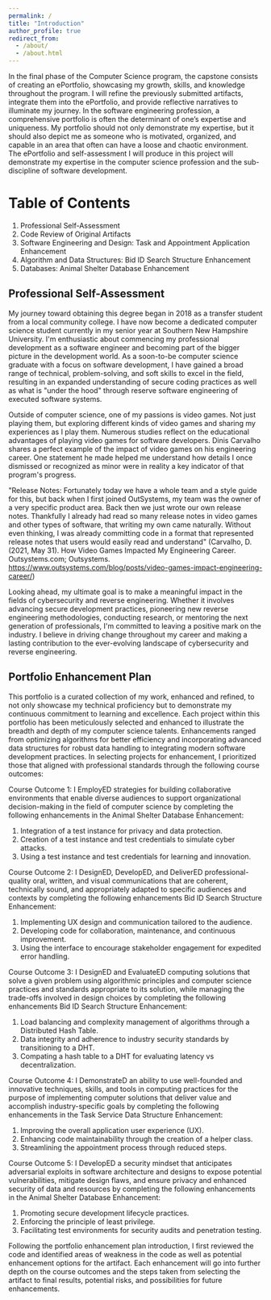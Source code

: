 ```yaml
---
permalink: /
title: "Introduction"
author_profile: true
redirect_from: 
  - /about/
  - /about.html
---
```


In the final phase of the Computer Science program, the capstone consists of creating an ePortfolio, showcasing my growth, skills, and knowledge throughout the program. I will refine the previously submitted artifacts, integrate them into the ePortfolio, and provide reflective narratives to illuminate my journey. In the software engineering profession, a comprehensive portfolio is often the determinant of one’s expertise and uniqueness. My portfolio should not only demonstrate my expertise, but it should also depict me as someone who is motivated, organized, and capable in an area that often can have a loose and chaotic environment. The ePortfolio and self-assessment I will produce in this project will demonstrate my expertise in the computer science profession and the sub-discipline of software development.


Table of Contents
======
1. Professional Self-Assessment
2. Code Review of Original Artifacts
3. Software Engineering and Design: Task and Appointment Application Enhancement
4. Algorithm and Data Structures: Bid ID Search Structure Enhancement
5. Databases: Animal Shelter Database Enhancement


Professional Self-Assessment
------
My journey toward obtaining this degree began in 2018 as a transfer student from a local community college. I have now become a dedicated computer science student currently in my senior year at Southern New Hampshire University. I'm enthusiastic about commencing my professional development as a software engineer and becoming part of the bigger picture in the development world. As a soon-to-be computer science graduate with a focus on software development, I have gained a broad range of technical, problem-solving, and soft skills to excel in the field, resulting in an expanded understanding of secure coding practices as well as what is "under the hood" through reserve software engineering of executed software systems.

Outside of computer science, one of my passions is video games. Not just playing them, but exploring different kinds of video games and sharing my experiences as I play them. Numerous studies reflect on the educational advantages of playing video games for software developers. Dinis Carvalho shares a perfect example of the impact of video games on his engineering career. One statement he made helped me understand how details I once dismissed or recognized as minor were in reality a key indicator of that program's progress.

"Release Notes: Fortunately today we have a whole team and a style guide for this, but back when I first joined OutSystems, my team was the owner of a very specific product area. Back then we just wrote our own release notes. Thankfully I already had read so many release notes in video games and other types of software, that writing my own came naturally. Without even thinking, I was already committing code in a format that represented release notes that users would easily read and understand"
(Carvalho, D. (2021, May 31). How Video Games Impacted My Engineering Career. Outsystems.com; Outsystems. https://www.outsystems.com/blog/posts/video-games-impact-engineering-career/)

Looking ahead, my ultimate goal is to make a meaningful impact in the fields of cybersecurity and reverse engineering. Whether it involves advancing secure development practices, pioneering new reverse engineering methodologies, conducting research, or mentoring the next generation of professionals, I'm committed to leaving a positive mark on the industry. I believe in driving change throughout my career and making a lasting contribution to the ever-evolving landscape of cybersecurity and reverse engineering.


Portfolio Enhancement Plan
------
This portfolio is a curated collection of my work, enhanced and refined, to not only showcase my technical proficiency but to demonstrate my continuous commitment to learning and excellence. Each project within this portfolio has been meticulously selected and enhanced to illustrate the breadth and depth of my computer science talents. Enhancements ranged from optimizing algorithms for better efficiency and incorporating advanced data structures for robust data handling to integrating modern software development practices. In selecting projects for enhancement, I prioritized those that aligned with professional standards through the following course outcomes: 

Course Outcome 1: I EmployED strategies for building collaborative environments that enable diverse audiences to support organizational decision-making in the field of computer science by completing the following enhancements in the Animal Shelter Database Enhancement:

1. Integration of a test instance for privacy and data protection.
2. Creation of a test instance and test credentials to simulate cyber attacks.
3. Using a test instance and test credentials for learning and innovation.


Course Outcome 2: I DesignED, DevelopED, and DeliverED professional-quality oral, written, and visual communications that are coherent, technically sound, and appropriately adapted to specific audiences and contexts by completing the following enhancements Bid ID Search Structure Enhancement:

1. Implementing UX design and communication tailored to the audience.
2. Developing code for collaboration, maintenance, and continuous improvement.
3. Using the interface to encourage stakeholder engagement for expedited error handling.


Course Outcome 3: I DesignED and EvaluateED computing solutions that solve a given problem using algorithmic principles and computer science practices and standards appropriate to its solution, while managing the trade-offs involved in design choices by completing the following enhancements Bid ID Search Structure Enhancement:

1. Load balancing and complexity management of algorithms through a Distributed Hash Table.
2. Data integrity and adherence to industry security standards by transitioning to a DHT.
3. Compating a hash table to a DHT for evaluating latency vs decentralization.


Course Outcome 4: I DemonstrateD an ability to use well-founded and innovative techniques, skills, and tools in computing practices for the purpose of implementing computer solutions that deliver value and accomplish industry-specific goals by completing the following enhancements in the Task Service Data Structure Enhancement:

1. Improving the overall application user experience (UX).
2. Enhancing code maintainability through the creation of a helper class.
3. Streamlining the appointment process through reduced steps.


Course Outcome 5: I DevelopED a security mindset that anticipates adversarial exploits in software architecture and designs to expose potential vulnerabilities, mitigate design flaws, and ensure privacy and enhanced security of data and resources by completing the following enhancements in the Animal Shelter Database Enhancement:

1. Promoting secure development lifecycle practices.
2. Enforcing the principle of least privilege.
3. Facilitating test environments for security audits and penetration testing.


Following the portfolio enhancement plan introduction, I first reviewed the code and identified areas of weakness in the code as well as potential enhancement options for the artifact. Each enhancement will go into further depth on the course outcomes and the steps taken from selecting the artifact to final results, potential risks, and possibilities for future enhancements.
